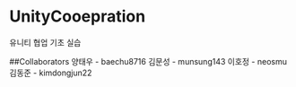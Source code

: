 # UnityCooepration
 유니티 협업 기초 실습

##Collaborators
양태우 - baechu8716
김문성 - munsung143
이호정 - neosmu
김동준 - kimdongjun22